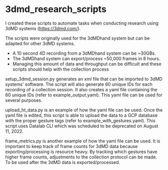 # 3dmd_research_scripts
I created these scripts to automate tasks when conducting research using 3dMD systems (https://3dmd.com/). 

The scripts were originally used for the 3dMDhand system but can be adapted for other 3dMD systems. 
 - A 10 second 4D recording from a 3dMDhand system can be ~30GBs. 
 - The 3dMDhand system can export/process ~50,000 frames in 8 hours. 
 - Managing this amount of data and throughput can be difficult and these scripts should help with the collection process

setup_3dmd_session.py generates an xml file that can be imported to 3dMD systems' software. The script will also generate 60 unique IDs for each recording of a collection session. It also creates a yaml file containing the 60 unique IDs (refer to example_output.yaml). This yaml file can be used for several purposes. 

upload_ht_data.py is an example of how the yaml file can be used. Once the yaml file is edited, this script is able to upload the data to a GCP database with the proper gesture tags (refer to example_with_gestures.yaml). This script uses Datalab CLI which was scheduled to be deprecated on August 11, 2022.

frame_metrics.py is another example of how the yaml file can be used. It is important to keep track of frame counts for 3dMD data because exporting/processing is resource heavy. By tracking which gestures have higher frame counts, adjustments to the collection protocol can be made. To be used after the 3dMD data is exported/processed.


  


